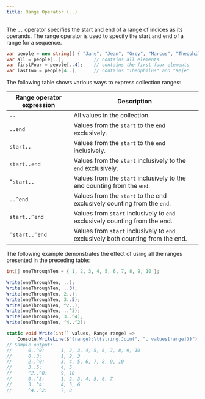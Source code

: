 ```yaml
---
title: Range Operator (..)
---
```


The `..` operator specifies the start and end of a range of indices as its operands. The range operator is used to specify the start and end of a range for a sequence.

```csharp
var people = new string[] { "Jane", "Jean", "Grey", "Marcus", "Theophilus", "Keje" };
var all = people[..];           // contains all elements
var firstFour = people[..4];    // contains the first four elements
var lastTwo = people[4..];      // contains "Theophilus" and "Keje"
```

The following table shows various ways to express collection ranges:

| Range operator expression | Description                                                                      |
| ------------------------- | -------------------------------------------------------------------------------- |
| `..`                      | All values in the collection.                                                    |
| `..end`                   | Values from the `start` to the `end` exclusively.                                |
| `start..`                 | Values from the `start` to the `end` inclusively.                                |
| `start..end`              | Values from the `start` inclusively to the `end` exclusively.                    |
| `^start..`                | Values from the `start` inclusively to the end counting from the `end`.          |
| `..^end`                  | Values from the `start` to the end exclusively counting from the `end`.          |
| `start..^end`             | Values from `start` inclusively to `end` exclusively counting from the end.      |
| `^start..^end`            | Values from `start` inclusively to `end` exclusively both counting from the end. |

The following example demonstrates the effect of using all the ranges presented in the preceding table:

```csharp
int[] oneThroughTen = { 1, 2, 3, 4, 5, 6, 7, 8, 9, 10 };

Write(oneThroughTen, ..);
Write(oneThroughTen, ..3);
Write(oneThroughTen, 2..);
Write(oneThroughTen, 3..5);
Write(oneThroughTen, ^2..);
Write(oneThroughTen, ..^3);
Write(oneThroughTen, 3..^4);
Write(oneThroughTen, ^4..^2);

static void Write(int[] values, Range range) =>
    Console.WriteLine($"{range}:\t{string.Join(", ", values[range])}");
// Sample output:
//      0..^0:      1, 2, 3, 4, 5, 6, 7, 8, 9, 10
//      0..3:       1, 2, 3
//      2..^0:      3, 4, 5, 6, 7, 8, 9, 10
//      3..5:       4, 5
//      ^2..^0:     9, 10
//      0..^3:      1, 2, 3, 4, 5, 6, 7
//      3..^4:      4, 5, 6
//      ^4..^2:     7, 8
```
